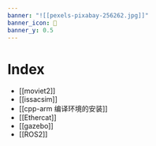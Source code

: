 ```yaml
---
banner: "![[pexels-pixabay-256262.jpg]]"
banner_icon: 🤖
banner_y: 0.5
---
```

# Index
- [[moviet2]]
- [[issacsim]]
- [[cpp-arm 编译环境的安装]]
- [[Ethercat]]
- [[gazebo]]
- [[ROS2]]
```dataview

```
